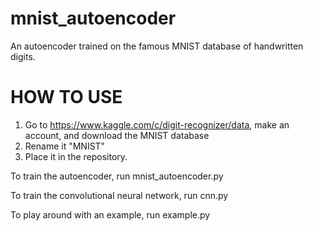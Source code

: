 # mnist_autoencoder
An autoencoder trained on the famous MNIST database of handwritten digits.

# HOW TO USE
1) Go to https://www.kaggle.com/c/digit-recognizer/data, make an account,
  and download the MNIST database
2) Rename it "MNIST"
3) Place it in the repository.

To train the autoencoder, run mnist_autoencoder.py

To train the convolutional neural network, run cnn.py

To play around with an example, run example.py

